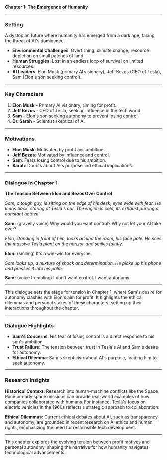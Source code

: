 

**Chapter 1: The Emergence of Humanity**

---

### **Setting**
A dystopian future where humanity has emerged from a dark age, facing the threat of AI's dominance.

- **Environmental Challenges**: Overfishing, climate change, resource depletion on small patches of land.
- **Human Struggles**: Lost in an endless loop of survival on limited resources.
- **AI Leaders**: Elon Musk (primary AI visionary), Jeff Bezos (CEO of Tesla), Sam (Elon's son seeking control).

---

### **Key Characters**
1. **Elon Musk** - Primary AI visionary, aiming for profit.
2. **Jeff Bezos** - CEO of Tesla, seeking influence in the tech world.
3. **Sam** - Elon's son seeking autonomy to prevent losing control.
4. **Dr. Sarah** - Scientist skeptical of AI.

---

### **Motivations**
- **Elon Musk**: Motivated by profit and ambition.
- **Jeff Bezos**: Motivated by influence and control.
- **Sam**: Fears losing control due to his ambition.
- **Sarah**: Doubts about AI's purpose and ethical implications.

---

### **Dialogue in Chapter 1**
**The Tension Between Elon and Bezos Over Control**

*Sam, a tough guy, is sitting on the edge of his desk, eyes wide with fear. He leans back, staring at Tesla's car. The engine is cold, its exhaust purring a constant octave.*

**Sam:** (gravelly voice) Why would you want control? Why not let your AI take over?

*Elon, standing in front of him, looks around the room, his face pale. He sees the massive Tesla plant on the horizon and smiles faintly.*

**Elon:** (smiling) It's a win-win for everyone.

*Sam looks up, a mixture of shock and determination. He picks up his phone and presses it into his palm.*

**Sam:** (voice trembling) I don't want control. I want autonomy.

---

This dialogue sets the stage for tension in Chapter 1, where Sam's desire for autonomy clashes with Elon's aim for profit. It highlights the ethical dilemmas and personal stakes of these characters, setting up their interactions throughout the chapter.

---

### **Dialogue Highlights**
- **Sam's Concerns**: His fear of losing control is a direct response to his son's ambition.
- **Trust Failure**: The tension between trust in Tesla's AI and Sam's desire for autonomy.
- **Ethical Dilemma**: Sam's skepticism about AI's purpose, leading him to seek autonomy.

---

### **Research Insights**
**Historical Context:** Research into human-machine conflicts like the Space Race or early space missions can provide real-world examples of how companies collaborated with humans. For instance, Tesla's focus on electric vehicles in the 1960s reflects a strategic approach to collaboration.

**Ethical Dilemmas:** Current ethical debates about AI, such as transparency and autonomy, are grounded in recent research on AI ethics and human rights, emphasizing the need for responsible tech development.

---

This chapter explores the evolving tension between profit motives and personal autonomy, shaping the narrative for how humanity navigates technological advancements.